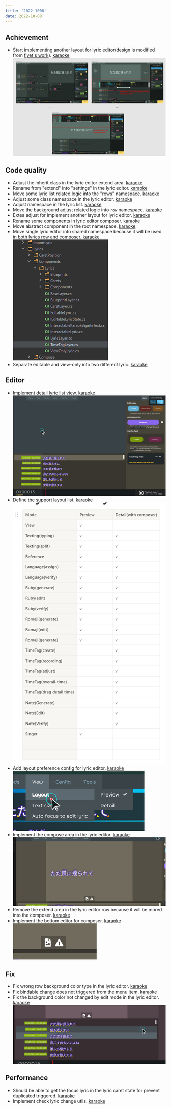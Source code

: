 ```yaml
---
title: '2022.1008'
date: 2022-10-08
---
```


## Achievement
- Start implementing another layout for lyric editor(design is modified from [flyet's work](https://www.figma.com/file/ytnnne2TH8Z956Jxhiypqq/Beatmap-Editor-2?node-id=0%3A1)). [karaoke](#1594#1628@andy840119)    
![](res/2022-10-08-20-07-33.png)

## Code quality
- Adjust the inherit class in the lyric editor extend area. [karaoke](#1597@andy840119)
- Rename from "extend" into "settings" in the lyric editor. [karaoke](#1596#1598@andy840119)
- Move some lyric list related logic into the "rows" namespace. [karaoke](#1599@andy840119)
- Adjust some class namespace in the lyric editor. [karaoke](#1601@andy840119)
- Adjust namespace in the lyric list. [karaoke](#1602@andy840119)
- Move the background adjust related logic into `row` namespace. [karaoke](#1604@andy840119)
- Extea adjust for implement another layout for lyric editor. [karaoke](#1605@andy840119)
- Rename some components in lyric editor composer. [karaoke](#1624@andy840119)
- Move abstract component in the root namespace. [karaoke](#1626@andy840119)
- Move single lyric editor into shared namespace because it will be used in both lyrics row and composer. [karaoke](#1627@andy840119)    
![](res/2022-10-08-20-27-06.png)
- Separate editable and view-only into two different lyric. [karaoke](#1631@andy840119)

## Editor
- Implement detail lyric list view. [karaoke](#1607@andy840119)    
![](res/2022-10-08-20-18-33.png)
- Define the support layout list. [karaoke](#1611@andy840119)    
![](res/2022-10-08-20-19-52.png)
- Add layout preference config for lyric editor. [karaoke](#1615@andy840119)    
![](res/2022-10-08-20-21-25.png)
- Implement the compose area in the lyric editor. [karaoke](#1616@andy840119)    
![](res/2022-10-08-20-22-29.png)
- Remove the extend area in the lyric editor row because it will be mored into the composer. [karaoke](#1617#1623@andy840119)
- Implement the bottom editor for composer. [karaoke](#1625@andy840119)    
![](res/2022-10-08-20-26-01.png)

## Fix
- Fix wrong row background color type in the lyric editor. [karaoke](#1606@andy840119)
- Fix bindable change does not triggered from the menu item. [karaoke](#1613@andy840119)
- Fix the background color not changed by edit mode in the lyric editor. [karaoke](#1629#1630@andy840119)    
![](res/2022-10-08-20-29-39.png)

## Performance
- Should be able to get the focus lyric in the lyric caret state for prevent duplicated triggered. [karaoke](#1618#1619@andy840119)
- Implement check lyric change utils. [karaoke](#1620@andy840119)
